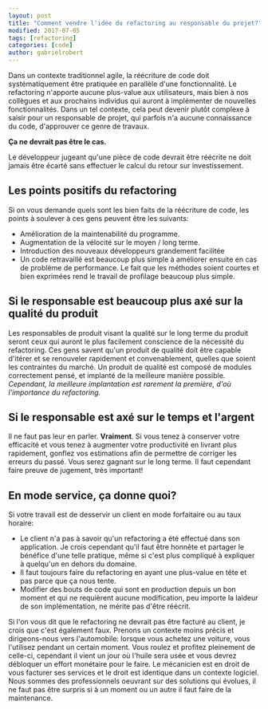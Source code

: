 ```yaml
---
layout: post
title: "Comment vendre l'idée du refactoring au responsable du projet?"
modified: 2017-07-05
tags: [refactoring]
categories: [code]
author: gabrielrobert
---
```




Dans un contexte traditionnel agile, la réécriture de code doit systématiquement être pratiquée en parallèle d'une fonctionnalité. Le refactoring n'apporte aucune plus-value aux utilisateurs, mais bien à nos collègues et aux prochains individus qui auront à implémenter de nouvelles fonctionnalités. Dans un tel contexte, cela peut devenir plutôt complexe à saisir pour un responsable de projet, qui parfois n'a aucune connaissance du code, d'approuver ce genre de travaux.

__Ça ne devrait pas être le cas.__

Le développeur jugeant qu'une pièce de code devrait être réécrite ne doit jamais être écarté sans effectuer le calcul du retour sur investissement.


## Les points positifs du refactoring

Si on vous demande quels sont les bien faits de la réécriture de code, les points à soulever à ces gens peuvent être les suivants:

- Amélioration de la maintenabilité du programme.
- Augmentation de la vélocité sur le moyen / long terme.
- Introduction des nouveaux développeurs grandement facilitée
- Un code retravaillé est beaucoup plus simple à améliorer ensuite en cas de problème de performance. Le fait que les méthodes soient courtes et bien exprimées rend le travail de profilage beaucoup plus simple.


## Si le responsable est beaucoup plus axé sur la qualité du produit

Les responsables de produit visant la qualité sur le long terme du produit seront ceux qui auront le plus facilement conscience de la nécessité du refactoring. Ces gens savent qu'un produit de qualité doit être capable d'itérer et se renouveler rapidement et convenablement, quelles que soient les contraintes du marché. Un produit de qualité est composé de modules correctement pensé, et implanté de la meilleure manière possible. *Cependant, la meilleure implantation est rarement la première, d'où l'importance du refactoring.* 


## Si le responsable est axé sur le temps et l'argent

Il ne faut pas leur en parler. __Vraiment__. Si vous tenez à conserver votre efficacité et vous tenez à augmenter votre productivité en livrant plus rapidement, gonflez vos estimations afin de permettre de corriger les erreurs du passé. Vous serez gagnant sur le long terme. Il faut cependant faire preuve de jugement, très important!


## En mode service, ça donne quoi?

Si votre travail est de desservir un client en mode forfaitaire ou au taux horaire:

- Le client n'a pas à savoir qu'un refactoring a été effectué dans son application. Je crois cependant qu'il faut être honnête et partager le bénéfice d'une telle pratique, même si c'est plus compliqué à expliquer à quelqu'un en dehors du domaine.
- Il faut toujours faire du refactoring en ayant une plus-value en tête et pas parce que ça nous tente.
- Modifier des bouts de code qui sont en production depuis un bon moment et qui ne requièrent aucune modification, peu importe la laideur de son implémentation, ne mérite pas d'être réécrit.


Si l'on vous dit que le refactoring ne devrait pas être facturé au client, je crois que c'est également faux. Prenons un contexte moins précis et dirigeons-nous vers l'automobile: lorsque vous achetez une voiture, vous l'utilisez pendant un certain moment. Vous roulez et profitez pleinement de celle-ci, cependant il vient un jour où l'huile sera usée et vous devrez débloquer un effort monétaire pour le faire. Le mécanicien est en droit de vous facturer ses services et le droit est identique dans un contexte logiciel. Nous sommes des professionnels oeuvrant sur des solutions qui évolues, il ne faut pas être surpris si à un moment ou un autre il faut faire de la maintenance.

